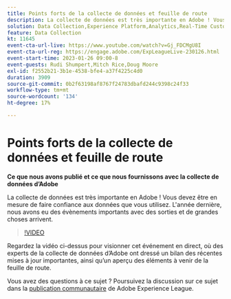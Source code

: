 ```yaml
---
title: Points forts de la collecte de données et feuille de route
description: La collecte de données est très importante en Adobe ! Vous devez être en mesure de faire confiance aux données que vous utilisez. L'année dernière, nous avons eu des évènements importants avec des sorties et de grandes choses arrivent.
solution: Data Collection,Experience Platform,Analytics,Real-Time Customer Data Platform,Customer Journey Analytics
feature: Data Collection
kt: 11645
event-cta-url-live: https://www.youtube.com/watch?v=Gj_FDCMgU8I
event-cta-url-reg: https://engage.adobe.com/ExpLeagueLive-230126.html
event-start-time: 2023-01-26 09:00-8
event-guests: Rudi Shumpert,Mitch Rice,Doug Moore
exl-id: f2552b21-3b1e-4538-bfe4-a37f4225c4d0
duration: 3909
source-git-commit: 0b2f63198af8767f24783dbafd244c9398c24f33
workflow-type: tm+mt
source-wordcount: '134'
ht-degree: 17%

---
```


# Points forts de la collecte de données et feuille de route

**Ce que nous avons publié et ce que nous fournissons avec la collecte de données d’Adobe**

La collecte de données est très importante en Adobe ! Vous devez être en mesure de faire confiance aux données que vous utilisez. L&#39;année dernière, nous avons eu des évènements importants avec des sorties et de grandes choses arrivent.

>[!VIDEO](https://video.tv.adobe.com/v/3412963/?quality=12&learn=on)

Regardez la vidéo ci-dessus pour visionner cet événement en direct, où des experts de la collecte de données d’Adobe ont dressé un bilan des récentes mises à jour importantes, ainsi qu’un aperçu des éléments à venir de la feuille de route.

Vous avez des questions à ce sujet ? Poursuivez la discussion sur ce sujet dans la [publication communautaire](https://experienceleaguecommunities.adobe.com/t5/adobe-experience-platform-launch/experience-league-live-post-session-discussion-data-collection/m-p/569923#M316) de Adobe Experience League.

